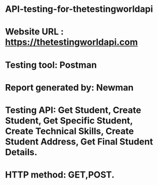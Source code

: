 # API-testing-for-thetestingworldapi
# Website URL : https://thetestingworldapi.com
# Testing tool: Postman
# Report generated by: Newman
# Testing API: Get Student, Create Student, Get Specific Student, Create Technical Skills, Create Student Address, Get Final Student Details.
# HTTP method: GET,POST.
